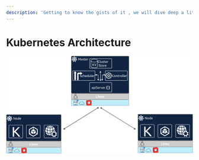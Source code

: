 ```yaml
---
description: 'Getting to know the gists of it , we will dive deep a little latter'
---
```


# Kubernetes Architecture

![](.gitbook/assets/kubernetes.png)

